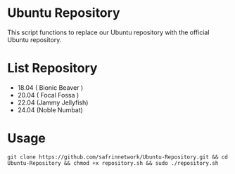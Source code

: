 # Ubuntu Repository
This script functions to replace our Ubuntu repository with the official Ubuntu repository.
# List Repository
- 18.04 ( Bionic Beaver )
- 20.04 ( Focal Fossa )
- 22.04 (Jammy Jellyfish)
- 24.04 (Noble Numbat)
# Usage
```
git clone https://github.com/safrinnetwork/Ubuntu-Repository.git && cd Ubuntu-Repository && chmod +x repository.sh && sudo ./repository.sh
```
